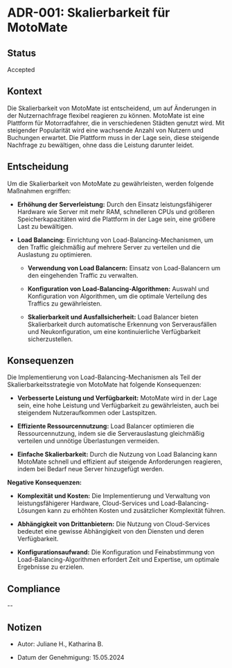 # ADR-001: Skalierbarkeit für MotoMate 

  

## Status 

Accepted

  

## Kontext 

Die Skalierbarkeit von MotoMate ist entscheidend, um auf Änderungen in der Nutzernachfrage flexibel reagieren zu können. MotoMate ist eine Plattform für Motorradfahrer, die in verschiedenen Städten genutzt wird. Mit steigender Popularität wird eine wachsende Anzahl von Nutzern und Buchungen erwartet. Die Plattform muss in der Lage sein, diese steigende Nachfrage zu bewältigen, ohne dass die Leistung darunter leidet. 

  

## Entscheidung 

Um die Skalierbarkeit von MotoMate zu gewährleisten, werden folgende Maßnahmen ergriffen: 

- **Erhöhung der Serverleistung:** Durch den Einsatz leistungsfähigerer Hardware wie Server mit mehr RAM, schnelleren CPUs und größeren Speicherkapazitäten wird die Plattform in der Lage sein, eine größere Last zu bewältigen. 

- **Load Balancing:** Einrichtung von Load-Balancing-Mechanismen, um den Traffic gleichmäßig auf mehrere Server zu verteilen und die Auslastung zu optimieren. 

  - **Verwendung von Load Balancern:** Einsatz von Load-Balancern  um den eingehenden Traffic zu verwalten. 

  - **Konfiguration von Load-Balancing-Algorithmen:** Auswahl und Konfiguration von Algorithmen, um die optimale Verteilung des Traffics zu gewährleisten. 

  - **Skalierbarkeit und Ausfallsicherheit:** Load Balancer bieten Skalierbarkeit durch automatische Erkennung von Serverausfällen und Neukonfiguration, um eine kontinuierliche Verfügbarkeit sicherzustellen. 

  

## Konsequenzen 

Die Implementierung von Load-Balancing-Mechanismen als Teil der Skalierbarkeitsstrategie von MotoMate hat folgende Konsequenzen: 

- **Verbesserte Leistung und Verfügbarkeit:** MotoMate wird in der Lage sein, eine hohe Leistung und Verfügbarkeit zu gewährleisten, auch bei steigendem Nutzeraufkommen oder Lastspitzen. 

- **Effiziente Ressourcennutzung:** Load Balancer optimieren die Ressourcennutzung, indem sie die Serverauslastung gleichmäßig verteilen und unnötige Überlastungen vermeiden. 

- **Einfache Skalierbarkeit:** Durch die Nutzung von Load Balancing kann MotoMate schnell und effizient auf steigende Anforderungen reagieren, indem bei Bedarf neue Server hinzugefügt werden. 

**Negative Konsequenzen:**  

- **Komplexität und Kosten:** Die Implementierung und Verwaltung von leistungsfähigerer Hardware, Cloud-Services und Load-Balancing-Lösungen kann zu erhöhten Kosten und zusätzlicher Komplexität führen. 

 - **Abhängigkeit von Drittanbietern:** Die Nutzung von Cloud-Services bedeutet eine gewisse Abhängigkeit von den Diensten und deren Verfügbarkeit. 

 - **Konfigurationsaufwand:** Die Konfiguration und Feinabstimmung von Load-Balancing-Algorithmen erfordert Zeit und Expertise, um optimale Ergebnisse zu erzielen.  
 

 

  

## Compliance 

--

  

## Notizen 

- Autor:  Juliane H., Katharina B.

- Datum der Genehmigung:  15.05.2024

 